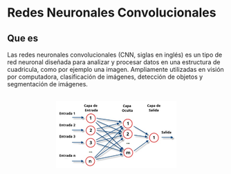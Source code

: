 # Redes Neuronales Convolucionales

## Que es

Las redes neuronales convolucionales (CNN, siglas en inglés) es un tipo de red neuronal diseñada para analizar y procesar datos en una estructura de cuadricula, como por ejemplo una imagen. Ampliamente utilizadas en visión por computadora, clasificación de imágenes, detección de objetos y segmentación de imágenes.

<p align="center">
   <br />
   <img src="..\img\redes-neuronales.jpg" width="55%">
   <br />
</p>